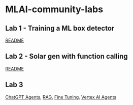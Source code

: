# MLAI-community-labs

## Lab 1 - Training a ML box detector

[README](Lab-1-Training-a-ML-box-detector/README.md)

## Lab 2 - Solar gen with function calling

[README](Lab2-solargen-with-function-calling/README.md)

## Lab 3
[ChatGPT Agents](/Lab3/ChatGPT_Agents.md), [RAG](/Lab3/rag_readme.md), [Fine Tuning](/Lab3/fineTune_readme.md), [Vertex AI Agents](/Lab3/VertexAI_agents.md)

